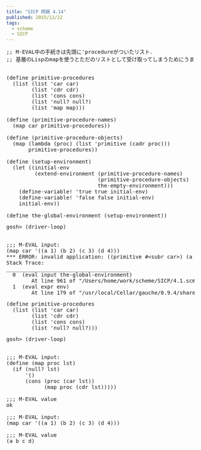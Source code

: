 ```yaml
---
title: "SICP 問題 4.14"
published: 2015/12/22
tags:
  - scheme
  - SICP
---
```



<pre class="code lang-scheme" data-lang="scheme" data-unlink><span class="synComment">;; M-EVAL中の手続きは先頭に'procedureがついたリスト．</span>
<span class="synComment">;; 基層のLispのmapを使うとただのリストとして受け取ってしまうためにうまくいかない．</span>


<span class="synSpecial">(</span><span class="synStatement">define</span> primitive-procedures
  <span class="synSpecial">(</span><span class="synIdentifier">list</span> <span class="synSpecial">(</span><span class="synIdentifier">list</span> <span class="synSpecial">'</span>car <span class="synIdentifier">car</span><span class="synSpecial">)</span>
        <span class="synSpecial">(</span><span class="synIdentifier">list</span> <span class="synSpecial">'</span>cdr <span class="synIdentifier">cdr</span><span class="synSpecial">)</span>
        <span class="synSpecial">(</span><span class="synIdentifier">list</span> <span class="synSpecial">'</span>cons <span class="synIdentifier">cons</span><span class="synSpecial">)</span>
        <span class="synSpecial">(</span><span class="synIdentifier">list</span> <span class="synSpecial">'</span>null? <span class="synIdentifier">null?</span><span class="synSpecial">)</span>
        <span class="synSpecial">(</span><span class="synIdentifier">list</span> <span class="synSpecial">'</span>map <span class="synIdentifier">map</span><span class="synSpecial">)))</span>

<span class="synSpecial">(</span><span class="synStatement">define</span> <span class="synSpecial">(</span>primitive-procedure-names<span class="synSpecial">)</span>
  <span class="synSpecial">(</span><span class="synIdentifier">map</span> <span class="synIdentifier">car</span> primitive-procedures<span class="synSpecial">))</span>

<span class="synSpecial">(</span><span class="synStatement">define</span> <span class="synSpecial">(</span>primitive-procedure-objects<span class="synSpecial">)</span>
  <span class="synSpecial">(</span><span class="synIdentifier">map</span> <span class="synSpecial">(</span><span class="synStatement">lambda</span> <span class="synSpecial">(</span>proc<span class="synSpecial">)</span> <span class="synSpecial">(</span><span class="synIdentifier">list</span> <span class="synSpecial">'</span>primitive <span class="synSpecial">(</span><span class="synIdentifier">cadr</span> proc<span class="synSpecial">)))</span>
       primitive-procedures<span class="synSpecial">))</span>

<span class="synSpecial">(</span><span class="synStatement">define</span> <span class="synSpecial">(</span>setup-environment<span class="synSpecial">)</span>
  <span class="synSpecial">(</span><span class="synStatement">let</span> <span class="synSpecial">((</span>initial-env
         <span class="synSpecial">(</span>extend-environment <span class="synSpecial">(</span>primitive-procedure-names<span class="synSpecial">)</span>
                             <span class="synSpecial">(</span>primitive-procedure-objects<span class="synSpecial">)</span>
                             the-empty-environment<span class="synSpecial">)))</span>
    <span class="synSpecial">(</span>define-variable! <span class="synSpecial">'</span>true true initial-env<span class="synSpecial">)</span>
    <span class="synSpecial">(</span>define-variable! <span class="synSpecial">'</span>false false initial-env<span class="synSpecial">)</span>
    initial-env<span class="synSpecial">))</span>

<span class="synSpecial">(</span><span class="synStatement">define</span> the-global-environment <span class="synSpecial">(</span>setup-environment<span class="synSpecial">))</span>
</pre>




<pre class="code lang-scheme" data-lang="scheme" data-unlink>gosh&gt; <span class="synSpecial">(</span>driver-loop<span class="synSpecial">)</span>


<span class="synComment">;;; M-EVAL input:</span>
<span class="synSpecial">(</span><span class="synIdentifier">map</span> <span class="synIdentifier">car</span> <span class="synSpecial">'((</span>a <span class="synConstant">1</span><span class="synSpecial">)</span> <span class="synSpecial">(</span>b <span class="synConstant">2</span><span class="synSpecial">)</span> <span class="synSpecial">(</span>c <span class="synConstant">3</span><span class="synSpecial">)</span> <span class="synSpecial">(</span>d <span class="synConstant">4</span><span class="synSpecial">)))</span>
<span class="synConstant">***</span> ERROR: invalid application: <span class="synSpecial">((</span>primitive <span class="synError">#&lt;subr</span> car&gt;<span class="synSpecial">)</span> <span class="synSpecial">(</span>a <span class="synConstant">1</span><span class="synSpecial">))</span>
Stack Trace:
_______________________________________
  <span class="synConstant">0</span>  <span class="synSpecial">(</span><span class="synIdentifier">eval</span> input the-global-environment<span class="synSpecial">)</span>
        At line <span class="synConstant">961</span> of <span class="synConstant">&quot;/Users/home/work/scheme/SICP/4.1.scm&quot;</span>
  <span class="synConstant">1</span>  <span class="synSpecial">(</span><span class="synIdentifier">eval</span> expr env<span class="synSpecial">)</span>
        At line <span class="synConstant">179</span> of <span class="synConstant">&quot;/usr/local/Cellar/gauche/0.9.4/share/gauche-0.9/0.9.4/lib/gauche/interactive.scm&quot;</span>
</pre>




<pre class="code lang-scheme" data-lang="scheme" data-unlink><span class="synSpecial">(</span><span class="synStatement">define</span> primitive-procedures
  <span class="synSpecial">(</span><span class="synIdentifier">list</span> <span class="synSpecial">(</span><span class="synIdentifier">list</span> <span class="synSpecial">'</span>car <span class="synIdentifier">car</span><span class="synSpecial">)</span>
        <span class="synSpecial">(</span><span class="synIdentifier">list</span> <span class="synSpecial">'</span>cdr <span class="synIdentifier">cdr</span><span class="synSpecial">)</span>
        <span class="synSpecial">(</span><span class="synIdentifier">list</span> <span class="synSpecial">'</span>cons <span class="synIdentifier">cons</span><span class="synSpecial">)</span>
        <span class="synSpecial">(</span><span class="synIdentifier">list</span> <span class="synSpecial">'</span>null? <span class="synIdentifier">null?</span><span class="synSpecial">)))</span>
</pre>




<pre class="code lang-scheme" data-lang="scheme" data-unlink>gosh&gt; <span class="synSpecial">(</span>driver-loop<span class="synSpecial">)</span>


<span class="synComment">;;; M-EVAL input:</span>
<span class="synSpecial">(</span><span class="synStatement">define</span> <span class="synSpecial">(</span><span class="synIdentifier">map</span> proc lst<span class="synSpecial">)</span>
  <span class="synSpecial">(</span><span class="synStatement">if</span> <span class="synSpecial">(</span><span class="synIdentifier">null?</span> lst<span class="synSpecial">)</span>
      <span class="synSpecial">'()</span>
      <span class="synSpecial">(</span><span class="synIdentifier">cons</span> <span class="synSpecial">(</span>proc <span class="synSpecial">(</span><span class="synIdentifier">car</span> lst<span class="synSpecial">))</span>
            <span class="synSpecial">(</span><span class="synIdentifier">map</span> proc <span class="synSpecial">(</span><span class="synIdentifier">cdr</span> lst<span class="synSpecial">)))))</span>

<span class="synComment">;;; M-EVAL value</span>
ok

<span class="synComment">;;; M-EVAL input:</span>
<span class="synSpecial">(</span><span class="synIdentifier">map</span> <span class="synIdentifier">car</span> <span class="synSpecial">'((</span>a <span class="synConstant">1</span><span class="synSpecial">)</span> <span class="synSpecial">(</span>b <span class="synConstant">2</span><span class="synSpecial">)</span> <span class="synSpecial">(</span>c <span class="synConstant">3</span><span class="synSpecial">)</span> <span class="synSpecial">(</span>d <span class="synConstant">4</span><span class="synSpecial">)))</span>

<span class="synComment">;;; M-EVAL value</span>
<span class="synSpecial">(</span>a b c d<span class="synSpecial">)</span>
</pre>


